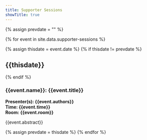 ```yaml
---
title: Supporter Sessions
showTitle: true
---
```


{% assign prevdate = "" %}

{% for event in site.data.supporter-sessions %}

{% assign thisdate = event.date %}
{% if thisdate != prevdate %}
<h2 class="alert alert-info">{{thisdate}}</h2>
{% endif %}

<h3>{{event.name}}: {{event.title}}</h3>
<p><b>
Presenter(s): {{event.authors}}<br/>
Time: {{event.time}}<br/>
Room: {{event.room}}</b></p>

{{event.abstract}}

{% assign prevdate = thisdate %}
{% endfor %}
